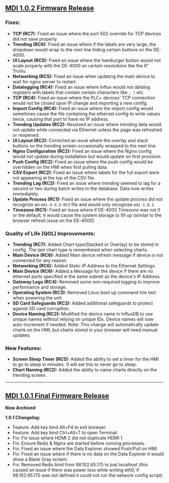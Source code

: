 ## [MDI 1.0.2 Firmware Release](https://github.com/Altronic-LLC/Altronic-Public-Files/blob/main/ACM4000_Releases/Final/1.0.2/mdi-1.0.2.atf)

  ### Fixes:
  - **TCP (RC7):** Fixed an issue where the port 502 override for TCP devices did not save properly.
  - **Trending (RC6):** Fixed an issue where if the labels are very large, the dropdown would wrap to the next line hiding certain buttons on the DE-4000.
  - **UI Layout (RC5):** Fixed an issue where the hamburger button would not scale properly with the DE-4000 on certain resolutions like the 8" TruVu.
  - **Networking (RC5):** Fixed an issue when updating the main device to wait for nginx server to restart.
  - **Datalogging (RC4):** Fixed an issue where Influx would not datalog registers with labels that contain certain characters like `, )` etc.
  - **TCP (RC4):** Fixed an issue where the PLC+ devices' TCP connection would not be closed upon IP change and importing a new config.
  - **Import Config (RC4):** Fixed an issue where the import config would sometimes cause the file containing the ethernet config to write values twice, causing that port to have no IP address.
  - **Trending Updates (RC2):** Resolved an issue where trending data would not update while connected via Ethernet unless the page was refreshed or reopened.
  - **UI Layout (RC2):** Corrected an issue where the overlay and stack buttons on the trending screen occasionally wrapped to the next line.
  - **Nginx Configuration (RC2):** Fixed an issue where the Nginx config would not update during installation but would update on first provision.
  - **Push Config (RC2):** Fixed an issue where the push config would be overridden on the HMI when first pulling data.
  - **CSV Export (RC2):** Fixed an issue where labels for the full export were not appearing at the top of the CSV file.
  - **Trending Lag (RC2):** Fixed an issue where trending seemed to lag for a second or two during batch writes to the database. Data now writes immediately.
  - **Update Process (RC1):** Fixed an issue where the update process did not recognize an `mdi-X.X.X-RCX` file and would only recognize `mdi-1.0.1`.
  - **Timezone (RC1):** Fixed an issue where if DE-4000 Timezone was not 0 or the default, it would cause the system storage to fill up (similar to the browser refresh issue on the DE-4000).

  ### Quality of Life (QOL) Improvements:
  - **Trending (RC7):** Added Chart type(Stacked or Overlay) to be stored in config. The last chart type is remembered when selecting charts.
  - **Main Device (RC6):** Added Main device refresh message if device is not connected for any reason.
  - **Networking (RC6):** Added Static IP Address to the Ethernet Settings.
  - **Main Device (RC6):** Added a Message for the device if there are no ethernet ports specified in the same subnet as the device's IP Address.
  - **Gateway Logs (RC4):** Removed some non-required logging to improve performance and storage.
  - **Operating System (RC3):** Removed Linux boot up command line text when powering the unit.
  - **SD Card Safeguards (RC2):** Added additional safeguards to protect against SD card corruption.
  - **Device Naming (RC2):** Modified the device name in InfluxDB to use unique names without relying on unique IDs. Device names will now auto-increment if needed. Note: This change will automatically update charts on the HMI, but charts stored in your browser will need manual updates.

  ### New Features:
  - **Screen Sleep Timer (RC5):** Added the ability to set a timer for the HMI to go to sleep in minutes. 0 will set this to never go to sleep.
  - **Chart Naming (RC2):** Added the ability to name charts directly on the trending screen.

---

## [MDI 1.0.1 Final Firmware Release](https://github.com/Altronic-LLC/Altronic-Public-Files/blob/main/ACM4000_Releases/Archive/1.0.1/mdi-1.0.1.atf)

**Now Archived**

**1.0.1 Changelog:**
- Feature: Add key bind Alt+F4 to exit browser.
- Feature: Add key bind Ctrl+Alt+T to open Terminal.
- Fix: Fix issue where HDMI 2 did not duplicate HDMI 1
- Fix: Ensure Redis & Nginx are started before running processes.
- Fix: Fixed an issue where the Data Explorer showed Push/Pull on HMI.
- Fix: Fixed an issue where if there is no data on the Data Explorer it would show a Blank Gray screen.
- Fix: Removed Redis bind from 98.102.65.175 to just localhost (this caused an issue if there was power loss while writing eth0, if 98.102.65.175 was not defined it could not run the network config script)




